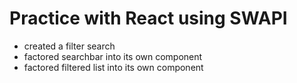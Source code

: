 # Practice with React using SWAPI

- created a filter search
- factored searchbar into its own component
- factored filtered list into its own component
